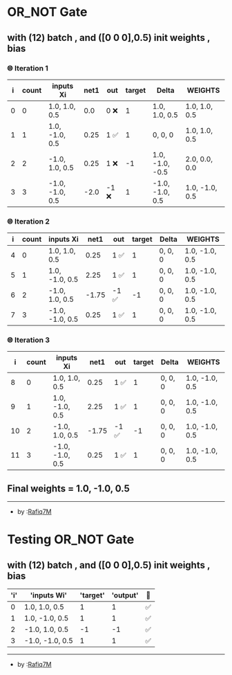 # OR_NOT Gate 
 ## with (12) batch , and ([0 0 0],0.5) init weights , bias  

### 🌐 Iteration 1

| i | count | inputs Xi | net1 | out | target | Delta  | WEIGHTS |
|---|---|---|---|---|---|---|---|
| 0 | 0 | 1.0, 1.0, 0.5 | 0.0 | 0 ❌| 1 | 1.0, 1.0, 0.5 | 1.0, 1.0, 0.5 |
| 1 | 1 | 1.0, -1.0, 0.5 | 0.25 | 1 ✅| 1 | 0, 0, 0 | 1.0, 1.0, 0.5 |
| 2 | 2 | -1.0, 1.0, 0.5 | 0.25 | 1 ❌| -1 | 1.0, -1.0, -0.5 | 2.0, 0.0, 0.0 |
| 3 | 3 | -1.0, -1.0, 0.5 | -2.0 | -1 ❌| 1 | -1.0, -1.0, 0.5 | 1.0, -1.0, 0.5 |

### 🌐 Iteration 2

| i | count | inputs Xi | net1 | out | target | Delta  | WEIGHTS |
|---|---|---|---|---|---|---|---|
| 4 | 0 | 1.0, 1.0, 0.5 | 0.25 | 1 ✅| 1 | 0, 0, 0 | 1.0, -1.0, 0.5 |
| 5 | 1 | 1.0, -1.0, 0.5 | 2.25 | 1 ✅| 1 | 0, 0, 0 | 1.0, -1.0, 0.5 |
| 6 | 2 | -1.0, 1.0, 0.5 | -1.75 | -1 ✅| -1 | 0, 0, 0 | 1.0, -1.0, 0.5 |
| 7 | 3 | -1.0, -1.0, 0.5 | 0.25 | 1 ✅| 1 | 0, 0, 0 | 1.0, -1.0, 0.5 |

### 🌐 Iteration 3

| i | count | inputs Xi | net1 | out | target | Delta  | WEIGHTS |
|---|---|---|---|---|---|---|---|
| 8 | 0 | 1.0, 1.0, 0.5 | 0.25 | 1 ✅| 1 | 0, 0, 0 | 1.0, -1.0, 0.5 |
| 9 | 1 | 1.0, -1.0, 0.5 | 2.25 | 1 ✅| 1 | 0, 0, 0 | 1.0, -1.0, 0.5 |
| 10 | 2 | -1.0, 1.0, 0.5 | -1.75 | -1 ✅| -1 | 0, 0, 0 | 1.0, -1.0, 0.5 |
| 11 | 3 | -1.0, -1.0, 0.5 | 0.25 | 1 ✅| 1 | 0, 0, 0 | 1.0, -1.0, 0.5 |

## Final weights = 1.0, -1.0, 0.5


---


- by :[Rafiq7M](https://github.com/Rafiq7M)
# Testing OR_NOT Gate 
 ## with (12) batch , and ([0 0 0],0.5) init weights , bias  

| 'i' |'inputs Wi' |'target' | 'output' |💱|
|---|---|---|---|---|
| 0 | 1.0, 1.0, 0.5 | 1 | 1|✅|
| 1 | 1.0, -1.0, 0.5 | 1 | 1|✅|
| 2 | -1.0, 1.0, 0.5 | -1 | -1|✅|
| 3 | -1.0, -1.0, 0.5 | 1 | 1|✅|

---


- by :[Rafiq7M](https://github.com/Rafiq7M)
